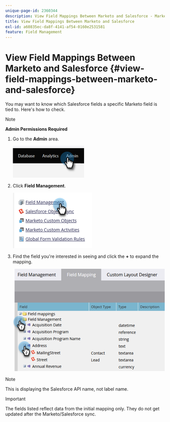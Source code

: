 ```yaml
---
unique-page-id: 2360344
description: View Field Mappings Between Marketo and Salesforce - Marketo Docs - Product Documentation
title: View Field Mappings Between Marketo and Salesforce
exl-id: a60835ec-da8f-4141-af54-0160e2531581
feature: Field Management
---
```

# View Field Mappings Between Marketo and Salesforce {#view-field-mappings-between-marketo-and-salesforce}

You may want to know which Salesforce fields a specific Marketo field is tied to. Here's how to check.

>[!NOTE]
>
>**Admin Permissions Required**

1. Go to the **Admin** area.

   ![](assets/view-field-mappings-between-marketo-and-salesforce-1.png)

1. Click **Field Management**.

   ![](assets/view-field-mappings-between-marketo-and-salesforce-2.png)

1. Find the field you're interested in seeing and click the **+** to expand the mapping.

   ![](assets/view-field-mappings-between-marketo-and-salesforce-3.png)

>[!NOTE]
>
>This is displaying the Salesforce API name, not label name.

>[!IMPORTANT]
>
>The fields listed reflect data from the initial mapping only. They do not get updated after the Marketo/Salesforce sync.

